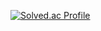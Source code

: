 [![Solved.ac Profile](http://mazassumnida.wtf/api/v2/generate_badge?boj=devk011107th0)](https://solved.ac/devk011107th0/)